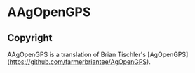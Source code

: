 # AAgOpenGPS

<h2>Copyright</h2>

AAgOpenGPS is a translation of Brian Tischler's [AgOpenGPS] (https://github.com/farmerbriantee/AgOpenGPS).





